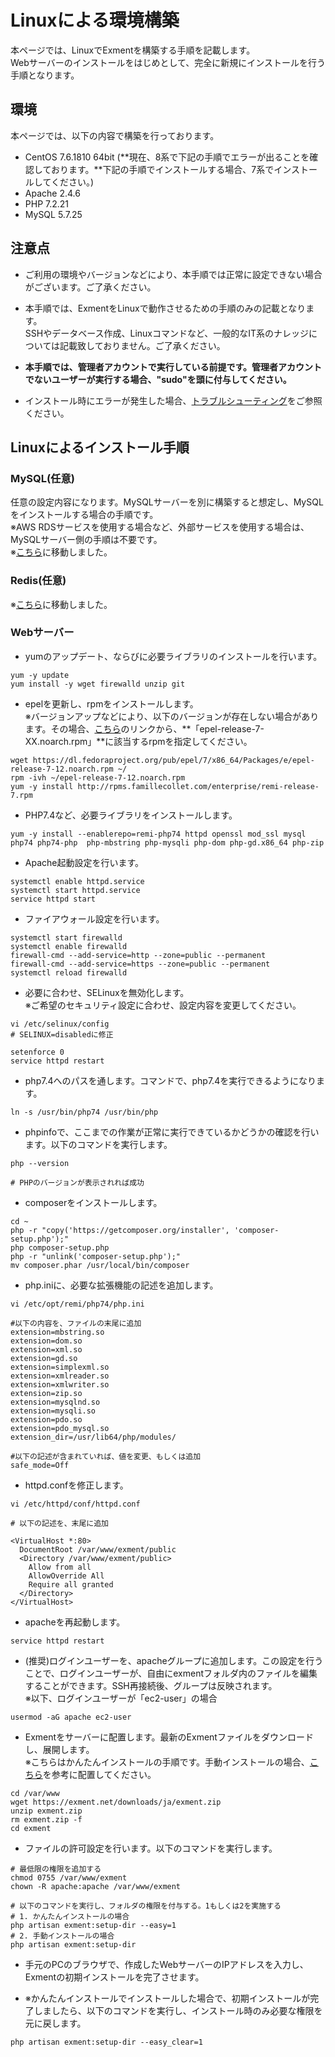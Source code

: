# Linuxによる環境構築
本ページでは、LinuxでExmentを構築する手順を記載します。  
Webサーバーのインストールをはじめとして、完全に新規にインストールを行う手順となります。

## 環境
本ページでは、以下の内容で構築を行っております。  
- CentOS 7.6.1810 64bit (**現在、8系で下記の手順でエラーが出ることを確認しております。**下記の手順でインストールする場合、7系でインストールしてください。)
- Apache 2.4.6
- PHP 7.2.21
- MySQL 5.7.25

## 注意点

- ご利用の環境やバージョンなどにより、本手順では正常に設定できない場合がございます。ご了承ください。

- 本手順では、ExmentをLinuxで動作させるための手順のみの記載となります。  
SSHやデータベース作成、Linuxコマンドなど、一般的なIT系のナレッジについては記載致しておりません。ご了承ください。  

- **本手順では、管理者アカウントで実行している前提です。管理者アカウントでないユーザーが実行する場合、"sudo"を頭に付与してください。**

- インストール時にエラーが発生した場合、[トラブルシューティング](/ja/troubleshooting)をご参照ください。


## Linuxによるインストール手順

### MySQL(任意)
任意の設定内容になります。MySQLサーバーを別に構築すると想定し、MySQLをインストールする場合の手順です。  
※AWS RDSサービスを使用する場合など、外部サービスを使用する場合は、MySQLサーバー側の手順は不要です。  
※[こちら](/ja/install_mysql)に移動しました。

### Redis(任意)
※[こちら](/ja/additional_session_cache_driver)に移動しました。

### Webサーバー
- yumのアップデート、ならびに必要ライブラリのインストールを行います。  

~~~
yum -y update
yum install -y wget firewalld unzip git
~~~


- epelを更新し、rpmをインストールします。  
※バージョンアップなどにより、以下のバージョンが存在しない場合があります。その場合、[こちら](https://dl.fedoraproject.org/pub/epel/7/x86_64/Packages/e/)のリンクから、**「epel-release-7-XX.noarch.rpm」**に該当するrpmを指定してください。

~~~
wget https://dl.fedoraproject.org/pub/epel/7/x86_64/Packages/e/epel-release-7-12.noarch.rpm ~/
rpm -ivh ~/epel-release-7-12.noarch.rpm 
yum -y install http://rpms.famillecollet.com/enterprise/remi-release-7.rpm
~~~

- PHP7.4など、必要ライブラリをインストールします。

~~~
yum -y install --enablerepo=remi-php74 httpd openssl mod_ssl mysql php74 php74-php  php-mbstring php-mysqli php-dom php-gd.x86_64 php-zip
~~~

- Apache起動設定を行います。

~~~
systemctl enable httpd.service
systemctl start httpd.service
service httpd start
~~~

- ファイアウォール設定を行います。
~~~
systemctl start firewalld
systemctl enable firewalld
firewall-cmd --add-service=http --zone=public --permanent
firewall-cmd --add-service=https --zone=public --permanent
systemctl reload firewalld
~~~

- 必要に合わせ、SELinuxを無効化します。  
※ご希望のセキュリティ設定に合わせ、設定内容を変更してください。

~~~
vi /etc/selinux/config
# SELINUX=disabledに修正

setenforce 0
service httpd restart
~~~

- php7.4へのパスを通します。コマンドで、php7.4を実行できるようになります。

~~~
ln -s /usr/bin/php74 /usr/bin/php
~~~

- phpinfoで、ここまでの作業が正常に実行できているかどうかの確認を行います。以下のコマンドを実行します。  

~~~
php --version

# PHPのバージョンが表示されれば成功
~~~


- composerをインストールします。
~~~
cd ~
php -r "copy('https://getcomposer.org/installer', 'composer-setup.php');"
php composer-setup.php
php -r "unlink('composer-setup.php');"
mv composer.phar /usr/local/bin/composer
~~~

- php.iniに、必要な拡張機能の記述を追加します。

~~~
vi /etc/opt/remi/php74/php.ini

#以下の内容を、ファイルの末尾に追加
extension=mbstring.so
extension=dom.so
extension=xml.so
extension=gd.so
extension=simplexml.so
extension=xmlreader.so
extension=xmlwriter.so
extension=zip.so
extension=mysqlnd.so
extension=mysqli.so
extension=pdo.so
extension=pdo_mysql.so
extension_dir=/usr/lib64/php/modules/

#以下の記述が含まれていれば、値を変更、もしくは追加
safe_mode=Off
~~~

- httpd.confを修正します。

~~~
vi /etc/httpd/conf/httpd.conf

# 以下の記述を、末尾に追加

<VirtualHost *:80>
  DocumentRoot /var/www/exment/public
  <Directory /var/www/exment/public>
    Allow from all
    AllowOverride All
    Require all granted
  </Directory>
</VirtualHost>
~~~

- apacheを再起動します。
~~~
service httpd restart
~~~

- (推奨)ログインユーザーを、apacheグループに追加します。この設定を行うことで、ログインユーザーが、自由にexmentフォルダ内のファイルを編集することができます。SSH再接続後、グループは反映されます。  
※以下、ログインユーザーが「ec2-user」の場合

~~~
usermod -aG apache ec2-user
~~~

- Exmentをサーバーに配置します。最新のExmentファイルをダウンロードし、展開します。  
※こちらはかんたんインストールの手順です。手動インストールの場合、[こちら](/ja/quickstart_manual)を参考に配置してください。

~~~
cd /var/www
wget https://exment.net/downloads/ja/exment.zip
unzip exment.zip
rm exment.zip -f
cd exment
~~~

- ファイルの許可設定を行います。以下のコマンドを実行します。

~~~
# 最低限の権限を追加する
chmod 0755 /var/www/exment
chown -R apache:apache /var/www/exment

# 以下のコマンドを実行し、フォルダの権限を付与する。1もしくは2を実施する
# 1. かんたんインストールの場合
php artisan exment:setup-dir --easy=1
# 2. 手動インストールの場合
php artisan exment:setup-dir
~~~

- 手元のPCのブラウザで、作成したWebサーバーのIPアドレスを入力し、Exmentの初期インストールを完了させます。

- ※かんたんインストールでインストールした場合で、初期インストールが完了しましたら、以下のコマンドを実行し、インストール時のみ必要な権限を元に戻します。

~~~
php artisan exment:setup-dir --easy_clear=1
~~~
